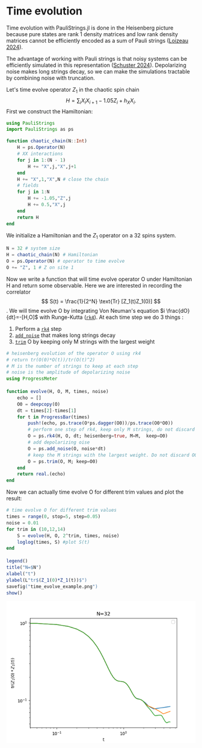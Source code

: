 # Time evolution


Time evolution with PauliStrings.jl is done in the Heisenberg picture because pure states are rank 1 density matrices and low rank density matrices cannot be efficiently encoded as a sum of Pauli strings ([Loizeau 2024](https://www.pnas.org/doi/abs/10.1073/pnas.2308006120)).


The advantage of working with Pauli strings is that noisy systems can be efficiently simulated in this representation ([Schuster 2024](https://arxiv.org/abs/2407.12768)). Depolarizing noise makes long strings decay, so we can make the simulations tractable by combining noise with truncation.


Let's time evolve operator $Z_1$ in the chaotic spin chain
$$H = \sum_i X_iX_{i+1}-1.05 Z_i +h_X X_i.$$
First we construct the Hamiltonian:

```julia
using PauliStrings
import PauliStrings as ps
```

```julia
function chaotic_chain(N::Int)
    H = ps.Operator(N)
    # XX interactions
    for j in 1:(N - 1)
        H += "X",j,"X",j+1
    end
    H += "X",1,"X",N # close the chain
    # fields
    for j in 1:N
        H += -1.05,"Z",j
        H += 0.5,"X",j
    end
    return H
end
```
We initialize a Hamiltonian and the $Z_1$ operator on a 32 spins system.

```julia
N = 32 # system size
H = chaotic_chain(N) # Hamiltonian
O = ps.Operator(N) # operator to time evolve
O += "Z", 1 # Z on site 1
```

Now we write a function that will time evolve operator O under Hamiltonian H and return some observable. Here we are interested in recording the correlator
$$
S(t) = \frac{1}{2^N} \text{Tr} [Z_1(t)Z_1(0)]
$$.
We will time evolve O by integrating Von Neuman's equation $i \frac{dO}{dt}=-[H,O]$ with Runge-Kutta ([`rk4`](@ref)). At each time step we do 3 things :

1. Perform a [`rk4`](@ref) step
2. [`add_noise`](@ref) that makes long strings decay
3. [`trim`](@ref) O by keeping only M strings with the largest weight

```julia
# heisenberg evolution of the operator O using rk4
# return tr(O(0)*O(t))/tr(O(t)^2)
# M is the number of strings to keep at each step
# noise is the amplitude of depolarizing noise
using ProgressMeter

function evolve(H, O, M, times, noise)
    echo = []
    O0 = deepcopy(O)
    dt = times[2]-times[1]
    for t in ProgressBar(times)
        push!(echo, ps.trace(O*ps.dagger(O0))/ps.trace(O0*O0))
        # perform one step of rk4, keep only M strings, do not discard O0
        O = ps.rk4(H, O, dt; heisenberg=true, M=M,  keep=O0)
        # add depolarizing oise
        O = ps.add_noise(O, noise*dt)
        # keep the M strings with the largest weight. Do not discard O0
        O = ps.trim(O, M; keep=O0)
    end
    return real.(echo)
end
```

Now we can actually time evolve O for different trim values and plot the result:

```julia
# time evolve O for different trim values
times = range(0, stop=5, step=0.05)
noise = 0.01
for trim in (10,12,14)
    S = evolve(H, O, 2^trim, times, noise)
    loglog(times, S) #plot S(t)
end

legend()
title("N=$N")
xlabel("t")
ylabel(L"tr$(Z_1(0)*Z_1(t))$")
savefig("time_evolve_example.png")
show()
```

![plot](./time_evolve_example.png)
